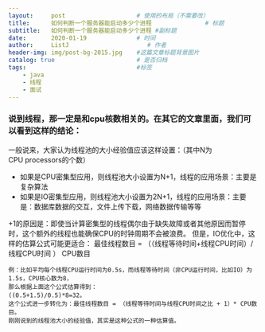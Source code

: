 ```yaml
---
layout:     post                    # 使用的布局（不需要改）
title:      如何判断一个服务器能启动多少个进程               # 标题 
subtitle:   如何判断一个服务器能启动多少个进程 #副标题
date:       2020-01-19              # 时间
author:     ListJ                      # 作者
header-img: img/post-bg-2015.jpg    #这篇文章标题背景图片
catalog: true                       # 是否归档
tags:                               #标签
    - java
    - 线程
    - 面试
---
```


### 说到线程，那一定是和cpu核数相关的。在其它的文章里面，我们可以看到这样的结论：

一般说来，大家认为线程池的大小经验值应该这样设置：（其中N为CPU processors的个数）

- 如果是CPU密集型应用，则线程池大小设置为N+1，线程的应用场景：主要是复杂算法
- 如果是IO密集型应用，则线程池大小设置为2N+1，线程的应用场景：主要是：数据库数据的交互，文件上传下载，网络数据传输等等

+1的原因是：即使当计算密集型的线程偶尔由于缺失故障或者其他原因而暂停时，这个额外的线程也能确保CPU的时钟周期不会被浪费。
但是，IO优化中，这样的估算公式可能更适合：
最佳线程数目 = （（线程等待时间+线程CPU时间）/线程CPU时间 ） CPU数目

```
例：比如平均每个线程CPU运行时间为0.5s，而线程等待时间（非CPU运行时间，比如IO）为1.5s，CPU核心数为8，
那么根据上面这个公式估算得到：
((0.5+1.5)/0.5)*8=32。
这个公式进一步转化为：最佳线程数目 = （线程等待时间与线程CPU时间之比 + 1）* CPU数目。
刚刚说到的线程池大小的经验值，其实是这种公式的一种估算值。
```